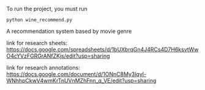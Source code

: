 To run the project, you must run
```
python wine_recommend.py
```

A recommendation system based by movie genre

link for research sheets:
https://docs.google.com/spreadsheets/d/1bUXbrqGn4J4RCs4D7H6ksvtWwO4cYVzFGRGrANfZKjs/edit?usp=sharing

link for research annotations:
https://docs.google.com/document/d/1ONnC8My3lqyl-WNhhpCkwV4wmKrTnUVnMZhFnn_q_VE/edit?usp=sharing

